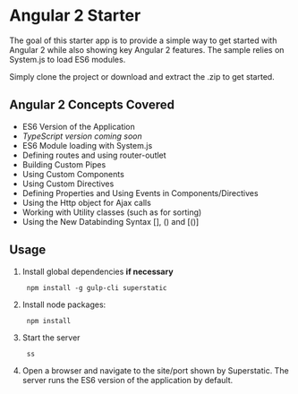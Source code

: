 # Angular 2 Starter

The goal of this starter app is to provide
a simple way to get started with Angular 2 while also showing key Angular 2 features. The sample
relies on System.js to load ES6 modules.

Simply clone the project or download and extract the .zip to get started.

## Angular 2 Concepts Covered

* ES6 Version of the Application
* *TypeScript version coming soon*
* ES6 Module loading with System.js
* Defining routes and using router-outlet
* Building Custom Pipes
* Using Custom Components
* Using Custom Directives
* Defining Properties and Using Events in Components/Directives
* Using the Http object for Ajax calls
* Working with Utility classes (such as for sorting)
* Using the New Databinding Syntax [], () and [()]

## Usage

1. Install global dependencies **if necessary**

        npm install -g gulp-cli superstatic

2. Install node packages:

        npm install

3. Start the server

        ss

4. Open a browser and navigate to the site/port shown by Superstatic. The server runs the ES6 version of the application by default.

